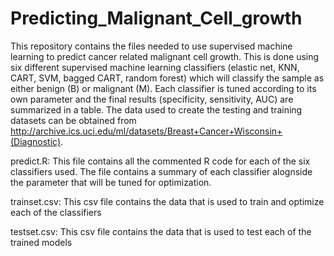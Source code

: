 # Predicting_Malignant_Cell_growth
This repository contains the files needed to use supervised machine learning to predict cancer related malignant cell growth. This is done using six different supervised machine learning classifiers (elastic net, KNN, CART, SVM, bagged CART, random forest) which will classify the sample as either benign (B) or malignant (M). Each classifier is tuned according to its own parameter and the final results (specificity, sensitivity, AUC) are summarized in a table. The data used to create the testing and training datasets can be obtained from http://archive.ics.uci.edu/ml/datasets/Breast+Cancer+Wisconsin+(Diagnostic). 

predict.R: This file contains all the commented R code for each of the six classifiers used. The file contains a summary of each classifier alognside the parameter that will be tuned for optimization. 

trainset.csv: This csv file contains the data that is used to train and optimize each of the classifiers

testset.csv: This csv file contains the data that is used to test each of the trained models
